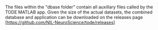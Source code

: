 The files within the "dbase folder" contain all auxillary files called by the TODE MATLAB app. 
Given the size of the actual datasets, the combined database and application can be downloaded on the releases page
[https://github.com/NIL-NeuroScience/tode/releases]
